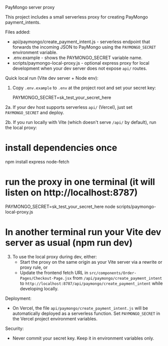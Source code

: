 PayMongo server proxy

This project includes a small serverless proxy for creating PayMongo payment_intents.

Files added:
- api/paymongo/create_payment_intent.js - serverless endpoint that forwards the incoming JSON to PayMongo using the `PAYMONGO_SECRET` environment variable.
- .env.example - shows the PAYMONGO_SECRET variable name.
- scripts/paymongo-local-proxy.js - optional express proxy for local development when your dev server does not expose `api/` routes.

Quick local run (Vite dev server + Node env):
1. Copy `.env.example` to `.env` at the project root and set your secret key:

   PAYMONGO_SECRET=sk_test_your_secret_here

2a. If your dev host supports serverless `api/` (Vercel), just set `PAYMONGO_SECRET` and deploy.

2b. If you run locally with Vite (which doesn't serve `/api/` by default), run the local proxy:

   # install dependencies once
   npm install express node-fetch

   # run the proxy in one terminal (it will listen on http://localhost:8787)
   PAYMONGO_SECRET=sk_test_your_secret_here node scripts/paymongo-local-proxy.js

   # In another terminal run your Vite dev server as usual (npm run dev)

3. To use the local proxy during dev, either:
   - Start the proxy on the same origin as your Vite server via a rewrite or proxy rule, or
   - Update the frontend fetch URL in `src/components/Order-Pages/Checkout-Page.jsx` from
     `/api/paymongo/create_payment_intent` to `http://localhost:8787/api/paymongo/create_payment_intent` while developing locally.

Deployment:
- On Vercel, the file `api/paymongo/create_payment_intent.js` will be automatically deployed as a serverless function. Set `PAYMONGO_SECRET` in the Vercel project environment variables.

Security:
- Never commit your secret key. Keep it in environment variables only.
